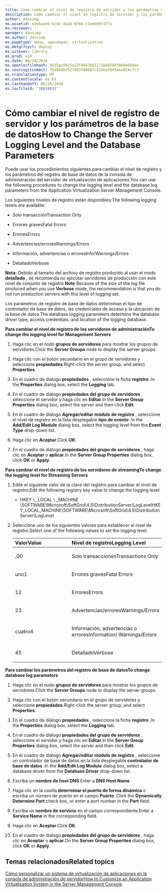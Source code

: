 ```yaml
---
title: Cómo cambiar el nivel de registro de servidor y los parámetros de la base de datos
description: Cómo cambiar el nivel de registro de servidor y los parámetros de la base de datos
author: dansimp
ms.assetid: e3ebaee5-6c4c-4aa8-9766-c5aeb00f477a
ms.reviewer: ''
manager: dansimp
ms.author: dansimp
ms.pagetype: mdop, appcompat, virtualization
ms.mktglfcycl: deploy
ms.sitesec: library
ms.prod: w10
ms.date: 06/16/2016
ms.openlocfilehash: bb35ac09c5e23f4847662171b68284f868e66dee
ms.sourcegitcommit: 354664bc527d93f80687cd2eba70d1eea024c7c3
ms.translationtype: MT
ms.contentlocale: es-ES
ms.lasthandoff: 06/26/2020
ms.locfileid: "10818031"
---
```

# <span data-ttu-id="ef970-103">Cómo cambiar el nivel de registro de servidor y los parámetros de la base de datos</span><span class="sxs-lookup"><span data-stu-id="ef970-103">How to Change the Server Logging Level and the Database Parameters</span></span>


<span data-ttu-id="ef970-104">Puede usar los procedimientos siguientes para cambiar el nivel de registro y los parámetros del registro de base de datos de la consola de administración del servidor de virtualización de aplicaciones.</span><span class="sxs-lookup"><span data-stu-id="ef970-104">You can use the following procedures to change the logging level and the database log parameters from the Application Virtualization Server Management Console.</span></span>

<span data-ttu-id="ef970-105">Los siguientes niveles de registro están disponibles:</span><span class="sxs-lookup"><span data-stu-id="ef970-105">The following logging levels are available:</span></span>

-   <span data-ttu-id="ef970-106">Solo transacción</span><span class="sxs-lookup"><span data-stu-id="ef970-106">Transaction Only</span></span>

-   <span data-ttu-id="ef970-107">Errores graves</span><span class="sxs-lookup"><span data-stu-id="ef970-107">Fatal Errors</span></span>

-   <span data-ttu-id="ef970-108">Errores</span><span class="sxs-lookup"><span data-stu-id="ef970-108">Errors</span></span>

-   <span data-ttu-id="ef970-109">Advertencias/errores</span><span class="sxs-lookup"><span data-stu-id="ef970-109">Warnings/Errors</span></span>

-   <span data-ttu-id="ef970-110">Información, advertencias o errores</span><span class="sxs-lookup"><span data-stu-id="ef970-110">Info/Warnings/Errors</span></span>

-   <span data-ttu-id="ef970-111">Detallado</span><span class="sxs-lookup"><span data-stu-id="ef970-111">Verbose</span></span>

<span data-ttu-id="ef970-112">**Nota:**  Debido al tamaño del archivo de registro producido al usar el modo **detallado** , se recomienda no ejecutar servidores de producción con este nivel de conjunto de registro.</span><span class="sxs-lookup"><span data-stu-id="ef970-112">**Note** Because of the size of the log file produced when you use **Verbose** mode, the recommendation is that you do not run production servers with this level of logging set.</span></span>

 

<span data-ttu-id="ef970-113">Los parámetros de registro de base de datos determinan el tipo de controlador de base de datos, las credenciales de acceso y la ubicación de la base de datos.</span><span class="sxs-lookup"><span data-stu-id="ef970-113">The database logging parameters determine the database driver type, access credentials, and location of the logging database.</span></span>

**<span data-ttu-id="ef970-114">Para cambiar el nivel de registro de los servidores de administración</span><span class="sxs-lookup"><span data-stu-id="ef970-114">To change the logging level for Management Servers</span></span>**

1.  <span data-ttu-id="ef970-115">Haga clic en el nodo **grupos de servidores** para mostrar los grupos de servidores.</span><span class="sxs-lookup"><span data-stu-id="ef970-115">Click the **Server Groups** node to display the server groups.</span></span>

2.  <span data-ttu-id="ef970-116">Haga clic con el botón secundario en el grupo de servidores y seleccione **propiedades**.</span><span class="sxs-lookup"><span data-stu-id="ef970-116">Right-click the server group, and select **Properties**.</span></span>

3.  <span data-ttu-id="ef970-117">En el cuadro de diálogo **propiedades** , seleccione la ficha **registro** .</span><span class="sxs-lookup"><span data-stu-id="ef970-117">In the **Properties** dialog box, select the **Logging** tab.</span></span>

4.  <span data-ttu-id="ef970-118">En el cuadro de diálogo **propiedades del grupo de servidores** , seleccione el servidor y haga clic en **Editar**.</span><span class="sxs-lookup"><span data-stu-id="ef970-118">In the **Server Group Properties** dialog box, select the server and then click **Edit**.</span></span>

5.  <span data-ttu-id="ef970-119">En el cuadro de diálogo **Agregar/editar módulo de registro** , seleccione el nivel de registro en la lista desplegable **tipo de evento** .</span><span class="sxs-lookup"><span data-stu-id="ef970-119">In the **Add/Edit Log Module** dialog box, select the logging level from the **Event Type** drop-down list.</span></span>

6.  <span data-ttu-id="ef970-120">Haga clic en **Aceptar**.</span><span class="sxs-lookup"><span data-stu-id="ef970-120">Click **OK**.</span></span>

7.  <span data-ttu-id="ef970-121">En el cuadro de diálogo **propiedades del grupo de servidores** , haga clic en **Aceptar** o **aplicar**.</span><span class="sxs-lookup"><span data-stu-id="ef970-121">In the **Server Group Properties** dialog box, click **OK** or **Apply**.</span></span>

**<span data-ttu-id="ef970-122">Para cambiar el nivel de registro de los servidores de streaming</span><span class="sxs-lookup"><span data-stu-id="ef970-122">To change the logging level for Streaming Servers</span></span>**

1.  <span data-ttu-id="ef970-123">Edite el siguiente valor de la clave del registro para cambiar el nivel de registro:</span><span class="sxs-lookup"><span data-stu-id="ef970-123">Edit the following registry key value to change the logging level:</span></span>

    -   <span data-ttu-id="ef970-124">HKEY \ _LOCAL \ _MACHINE \\SOFTWARE\\Microsoft\\SoftGrid\\4.5\\DistributionServer\\LogLevel</span><span class="sxs-lookup"><span data-stu-id="ef970-124">HKEY\_LOCAL\_MACHINE\\SOFTWARE\\Microsoft\\SoftGrid\\4.5\\DistributionServer\\LogLevel</span></span>

2.  <span data-ttu-id="ef970-125">Seleccione uno de los siguientes valores para establecer el nivel de registro.</span><span class="sxs-lookup"><span data-stu-id="ef970-125">Select one of the following values to set the logging level.</span></span>

    <table>
    <colgroup>
    <col width="50%" />
    <col width="50%" />
    </colgroup>
    <thead>
    <tr class="header">
    <th align="left"><span data-ttu-id="ef970-126">Valor</span><span class="sxs-lookup"><span data-stu-id="ef970-126">Value</span></span></th>
    <th align="left"><span data-ttu-id="ef970-127">Nivel de registro</span><span class="sxs-lookup"><span data-stu-id="ef970-127">Logging Level</span></span></th>
    </tr>
    </thead>
    <tbody>
    <tr class="odd">
    <td align="left"><p><span data-ttu-id="ef970-128">,0</span><span class="sxs-lookup"><span data-stu-id="ef970-128">0</span></span></p></td>
    <td align="left"><p><span data-ttu-id="ef970-129">Solo transacciones</span><span class="sxs-lookup"><span data-stu-id="ef970-129">Transactions Only</span></span></p></td>
    </tr>
    <tr class="even">
    <td align="left"><p><span data-ttu-id="ef970-130">uno</span><span class="sxs-lookup"><span data-stu-id="ef970-130">1</span></span></p></td>
    <td align="left"><p><span data-ttu-id="ef970-131">Errores graves</span><span class="sxs-lookup"><span data-stu-id="ef970-131">Fatal Errors</span></span></p></td>
    </tr>
    <tr class="odd">
    <td align="left"><p><span data-ttu-id="ef970-132">1</span><span class="sxs-lookup"><span data-stu-id="ef970-132">2</span></span></p></td>
    <td align="left"><p><span data-ttu-id="ef970-133">Errores</span><span class="sxs-lookup"><span data-stu-id="ef970-133">Errors</span></span></p></td>
    </tr>
    <tr class="even">
    <td align="left"><p><span data-ttu-id="ef970-134">2</span><span class="sxs-lookup"><span data-stu-id="ef970-134">3</span></span></p></td>
    <td align="left"><p><span data-ttu-id="ef970-135">Advertencias/errores</span><span class="sxs-lookup"><span data-stu-id="ef970-135">Warnings/Errors</span></span></p></td>
    </tr>
    <tr class="odd">
    <td align="left"><p><span data-ttu-id="ef970-136">cuatro</span><span class="sxs-lookup"><span data-stu-id="ef970-136">4</span></span></p></td>
    <td align="left"><p><span data-ttu-id="ef970-137">Información, advertencias o errores</span><span class="sxs-lookup"><span data-stu-id="ef970-137">Information/ Warnings/Errors</span></span></p></td>
    </tr>
    <tr class="even">
    <td align="left"><p><span data-ttu-id="ef970-138">4</span><span class="sxs-lookup"><span data-stu-id="ef970-138">5</span></span></p></td>
    <td align="left"><p><span data-ttu-id="ef970-139">Detallado</span><span class="sxs-lookup"><span data-stu-id="ef970-139">Verbose</span></span></p></td>
    </tr>
    </tbody>
    </table>

     

**<span data-ttu-id="ef970-140">Para cambiar los parámetros del registro de base de datos</span><span class="sxs-lookup"><span data-stu-id="ef970-140">To change database log parameters</span></span>**

1.  <span data-ttu-id="ef970-141">Haga clic en el nodo **grupos de servidores** para mostrar los grupos de servidores.</span><span class="sxs-lookup"><span data-stu-id="ef970-141">Click the **Server Groups** node to display the server groups.</span></span>

2.  <span data-ttu-id="ef970-142">Haga clic con el botón secundario en el grupo de servidores y seleccione **propiedades**.</span><span class="sxs-lookup"><span data-stu-id="ef970-142">Right-click the server group, and select **Properties**.</span></span>

3.  <span data-ttu-id="ef970-143">En el cuadro de diálogo **propiedades** , seleccione la ficha **registro** .</span><span class="sxs-lookup"><span data-stu-id="ef970-143">In the **Properties** dialog box, select the **Logging** tab.</span></span>

4.  <span data-ttu-id="ef970-144">En el cuadro de diálogo **propiedades del grupo de servidores** , seleccione el servidor y haga clic en **Editar**.</span><span class="sxs-lookup"><span data-stu-id="ef970-144">In the **Server Group Properties** dialog box, select the server and then click **Edit**.</span></span>

5.  <span data-ttu-id="ef970-145">En el cuadro de diálogo **Agregar/editar módulo de registro** , seleccione un controlador de base de datos en la lista desplegable **controlador de base de datos** .</span><span class="sxs-lookup"><span data-stu-id="ef970-145">In the **Add/Edit Log Module** dialog box, select a database driver from the **Database Driver** drop-down list.</span></span>

6.  <span data-ttu-id="ef970-146">Escriba un **nombre de host DNS**.</span><span class="sxs-lookup"><span data-stu-id="ef970-146">Enter a **DNS Host Name**.</span></span>

7.  <span data-ttu-id="ef970-147">Haga clic en la casilla **determinar el puerto de forma dinámica** o escriba un número de puerto en el campo **Puerto** .</span><span class="sxs-lookup"><span data-stu-id="ef970-147">Click the **Dynamically Determine Port** check box, or enter a port number in the **Port** field.</span></span>

8.  <span data-ttu-id="ef970-148">Escriba un **nombre de servicio** en el campo correspondiente.</span><span class="sxs-lookup"><span data-stu-id="ef970-148">Enter a **Service Name** in the corresponding field.</span></span>

9.  <span data-ttu-id="ef970-149">Haga clic en **Aceptar**.</span><span class="sxs-lookup"><span data-stu-id="ef970-149">Click **OK**.</span></span>

10. <span data-ttu-id="ef970-150">En el cuadro de diálogo **propiedades del grupo de servidores** , haga clic en **Aceptar** o **aplicar**.</span><span class="sxs-lookup"><span data-stu-id="ef970-150">On the **Server Group Properties** dialog box, click **OK** or **Apply**.</span></span>

## <span data-ttu-id="ef970-151">Temas relacionados</span><span class="sxs-lookup"><span data-stu-id="ef970-151">Related topics</span></span>


[<span data-ttu-id="ef970-152">Cómo personalizar un sistema de virtualización de aplicaciones en la consola de administración de servidor</span><span class="sxs-lookup"><span data-stu-id="ef970-152">How to Customize an Application Virtualization System in the Server Management Console</span></span>](how-to-customize-an-application-virtualization-system-in-the-server-management-console.md)

 

 





